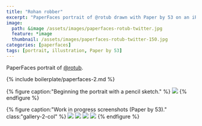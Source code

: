 ```yaml
---
title: "Rohan robber"
excerpt: "PaperFaces portrait of @rotub drawn with Paper by 53 on an iPad."
image: 
  path: &image /assets/images/paperfaces-rotub-twitter.jpg 
  feature: *image
  thumbnail: /assets/images/paperfaces-rotub-twitter-150.jpg
categories: [paperfaces]
tags: [portrait, illustration, Paper by 53]
---
```


PaperFaces portrait of <a href="https://twitter.com/rotub">@rotub</a>.

{% include boilerplate/paperfaces-2.md %}

{% figure caption:"Beginning the portrait with a pencil sketch." %}
[![](/assets/images/paperfaces-rotub-process-1-750.jpg)](/assets/images/paperfaces-rotub-process-1-lg.jpg)
{% endfigure %}

{% figure caption:"Work in progress screenshots (Paper by 53)." class:"gallery-2-col" %}
[![](/assets/images/paperfaces-rotub-process-2-600.jpg)](/assets/images/paperfaces-rotub-process-2-lg.jpg)
[![](/assets/images/paperfaces-rotub-process-3-600.jpg)](/assets/images/paperfaces-rotub-process-3-lg.jpg)
[![](/assets/images/paperfaces-rotub-process-4-600.jpg)](/assets/images/paperfaces-rotub-process-4-lg.jpg)
[![](/assets/images/paperfaces-rotub-process-5-600.jpg)](/assets/images/paperfaces-rotub-process-5-lg.jpg)
{% endfigure %}
